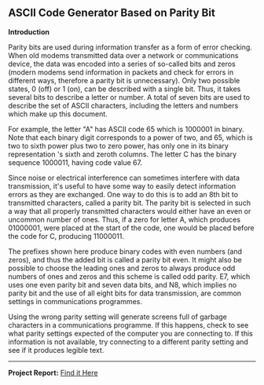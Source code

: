 ## ASCII Code Generator Based on Parity Bit

**Introduction**

Parity bits are used during information transfer as a form of error checking. When old modems transmitted data over a network or communications device, the data was encoded into a series of so-called bits and zeros (modern modems send information in packets and check for errors in different ways, therefore a parity bit is unnecessary). Only two possible states, 0 (off) or 1 (on), can be described with a single bit. Thus, it takes several bits to describe a letter or number. A total of seven bits are used to describe the set of ASCII characters, including the letters and numbers which make up this document.

For example, the letter "A" has ASCII code 65 which is 1000001 in binary. Note that each binary digit corresponds to a power of two, and 65, which is two to sixth power plus two to zero power, has only one in its binary representation 's sixth and zeroth columns. The letter C has the binary sequence 1000011, having code value 67.

Since noise or electrical interference can sometimes interfere with data transmission, it's useful to have some way to easily detect information errors as they are exchanged. One way to do this is to add an 8th bit to transmitted characters, called a parity bit. The parity bit is selected in such a way that all properly transmitted characters would either have an even or uncommon number of ones. Thus, if a zero for letter A, which produces 01000001, were placed at the start of the code, one would be placed before the code for C, producing 11000011.

The prefixes shown here produce binary codes with even numbers (and zeros), and thus the added bit is called a parity bit even. It might also be possible to choose the leading ones and zeros to always produce odd numbers of ones and zeros and this scheme is called odd parity. E7, which uses one even parity bit and seven data bits, and N8, which implies no parity bit and the use of all eight bits for data transmission, are common settings in communications programmes.

Using the wrong parity setting will generate screens full of garbage characters in a communications programme. If this happens, check to see what parity settings expected of the computer you are connecting to. If this information is not available, try connecting to a different parity setting and see if it produces legible text.

-----------------

**Project Report:** [Find it Here](Project-Report/ASCII-Code-Generator-Report.pdf)
